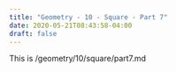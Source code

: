 ```yaml
---
title: "Geometry - 10 - Square - Part 7"
date: 2020-05-21T08:43:58-04:00
draft: false
---
```

This is /geometry/10/square/part7.md
